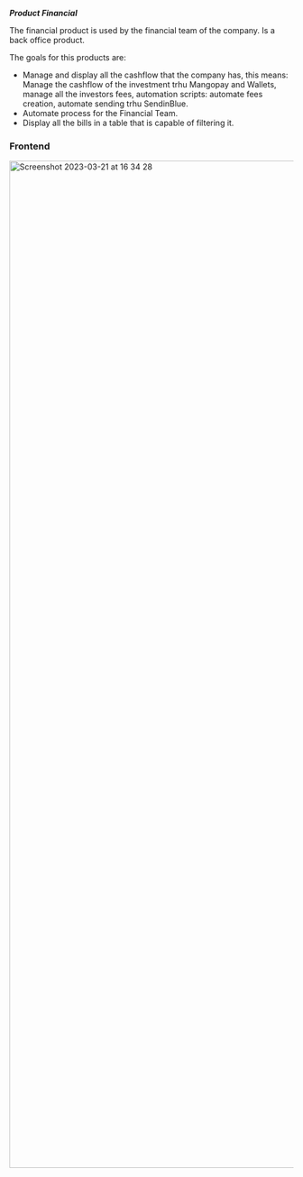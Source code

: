 ***Product Financial***

The financial product is used by the financial team of the company. Is a back office product.

The goals for this products are:  
 - Manage and display all the cashflow that the company has, this means: Manage the cashflow of the investment trhu Mangopay and Wallets, manage all the      investors fees, automation scripts: automate fees creation, automate sending trhu SendinBlue. 
 - Automate process for the Financial Team.
 - Display all the bills in a table that is capable of filtering it.



### Frontend

<img width="1788" alt="Screenshot 2023-03-21 at 16 34 28" src="https://user-images.githubusercontent.com/71946219/226662257-4ade9d4f-5cc3-406c-9e37-c906d3fd1987.png">
